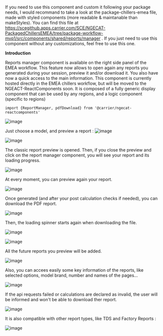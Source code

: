 If you need to use this component and custom it following your package needs, I would recommand to take a look at the package-chillers-emea file, made with styled components (more readable & maintanable than makeStyles). You can find this file at https://scegithub.apps.carrier.com/SCE/NGECAT-PackagedChillersEMEA/tree/package-workflow-mvp1/src/components/shared/reports/manager .
If you just need to use this component without any customizations, feel free to use this one.

**Introduction**

Reports manager component is available on the right side panel of the EMEA workflow. This feature now allows to open again any reports you generated during your session, preview it and/or download it. You also have now a quick access to the main information.
This component is currently hosted directly in the EMEA chillers workflow, but will be moved to the NGEACT-ReactComponents soon. It is composed of a fully generic display component that can be used by any regions, and a logic component (specific to regions)

`import {ReportManager, pdfDownload} from '@carrier/ngecat-reactcomponents'`

![image](https://scegithub.apps.carrier.com/storage/user/601/files/2ca5d980-3d99-11ec-93ed-cb8dea7c7a50)

Just choose a model, and preview a report :
![image](https://scegithub.apps.carrier.com/storage/user/601/files/421b0380-3d99-11ec-8fb8-d6ccd4faa3ce)

![image](https://scegithub.apps.carrier.com/storage/user/601/files/77275600-3d99-11ec-9e34-7fc57e7e0450)

The classic report preview is opened.
Then, if you close the preview and click on the report manager component, you will see your report and its loading progress.

![image](https://scegithub.apps.carrier.com/storage/user/601/files/6e165b80-b232-11eb-85e0-894a035ceaf3)

At every moment, you can preview again your report.

![image](https://scegithub.apps.carrier.com/storage/user/601/files/60fa6c00-b234-11eb-9d0e-7d4b301bf9fa)

Once generated (and after your post calculation checks if needed), you can download the PDF report.

![image](https://scegithub.apps.carrier.com/storage/user/601/files/a158ea80-b232-11eb-9e75-7d9041a3329e)

Then, the loading spinner starts again when downloading the file.

![image](https://scegithub.apps.carrier.com/storage/user/601/files/afa70680-b232-11eb-985c-75320c830aa8)

![image](https://scegithub.apps.carrier.com/storage/user/601/files/b766ab00-b232-11eb-9008-46ac78bbee23)

All the future reports you preview will be added.

![image](https://scegithub.apps.carrier.com/storage/user/601/files/e250ff00-b232-11eb-93e5-269bf3c7e8d1)

Also, you can accees easily some key information of the reports, like selected options, model brand, number and names of the pages...

![image](https://scegithub.apps.carrier.com/storage/user/601/files/6f955300-b235-11eb-9923-ae7ea2c80958)

If the api requests failed or calculations are declared as invalid, the user will be informed and won't be able to download ther report.

![image](https://scegithub.apps.carrier.com/storage/user/601/files/630ffb00-b233-11eb-91ac-cc441058bc36)

It is also compatible with other report types, like TDS and Factory Reports :

![image](https://scegithub.apps.carrier.com/storage/user/601/files/293ef480-b233-11eb-9ad3-e6082f56fb9c)
